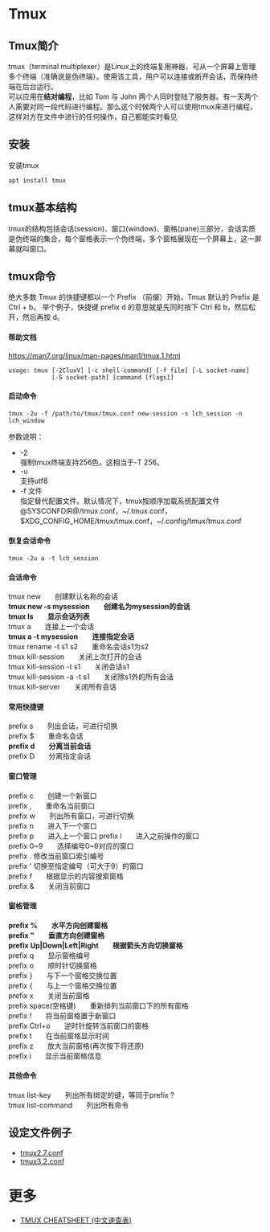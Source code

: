 # Tmux

## Tmux简介
tmux（terminal multiplexer）是Linux上的终端复用神器，可从一个屏幕上管理多个终端（准确说是伪终端）。使用该工具，用户可以连接或断开会话，而保持终端在后台运行。  
可以应用在**结对编程**，比如 Tom 与 John 两个人同时登陆了服务器。有一天两个人需要对同一段代码进行编程。那么这个时候两个人可以使用tmux来进行编程，这样对方在文件中进行的任何操作，自己都能实时看见

## 安装
安装tmux
```bash
apt install tmux
```

## tmux基本结构
tmux的结构包括会话(session)、窗口(window)、窗格(pane)三部分，会话实质是伪终端的集合，每个窗格表示一个伪终端，多个窗格展现在一个屏幕上，这一屏幕就叫窗口。

## tmux命令
绝大多数 Tmux 的快捷键都以一个 Prefix （前缀）开始，Tmux 默认的 Prefix 是 Ctrl + b。
举个例子，快捷键 prefix d 的意思就是先同时按下 Ctrl 和 b，然后松开，然后再按 d。

#### 帮助文档
https://man7.org/linux/man-pages/man1/tmux.1.html
```
usage: tmux [-2CluvV] [-c shell-command] [-f file] [-L socket-name]
            [-S socket-path] [command [flags]]
```

#### 启动命令
```
tmux -2u -f /path/to/tmux/tmux.conf new-session -s lch_session -n lch_window
```
参数说明：  
* -2  
强制tmux终端支持256色。这相当于-T 256。  
* -u  
支持utf8
* -f 文件  
指定替代配置文件。默认情况下，tmux按顺序加载系统配置文件@SYSCONFDIR@/tmux.conf，~/.tmux.conf，$XDG_CONFIG_HOME/tmux/tmux.conf，~/.config/tmux/tmux.conf

#### 恢复会话命令
```
tmux -2u a -t lch_session
```

#### 会话命令
tmux new　　创建默认名称的会话  
**tmux new -s mysession　　创建名为mysession的会话**  
**tmux ls　　显示会话列表**  
tmux a　　连接上一个会话  
**tmux a -t mysession　　连接指定会话**  
tmux rename -t s1 s2　　重命名会话s1为s2  
tmux kill-session　　关闭上次打开的会话  
tmux kill-session -t s1　　关闭会话s1  
tmux kill-session -a -t s1　　关闭除s1外的所有会话  
tmux kill-server　　关闭所有会话  

#### 常用快捷键
prefix s　　列出会话，可进行切换  
prefix \$　　重命名会话  
**prefix d　　分离当前会话**  
prefix D　　分离指定会话  

#### 窗口管理
prefix c　　创建一个新窗口  
prefix ,　　重命名当前窗口  
prefix w　　列出所有窗口，可进行切换  
prefix n　　进入下一个窗口  
prefix p　　进入上一个窗口
prefix l　　进入之前操作的窗口  
prefix 0\~9　　选择编号0~9对应的窗口  
prefix . 修改当前窗口索引编号  
prefix ' 切换至指定编号（可大于9）的窗口  
prefix f　　根据显示的内容搜索窗格  
prefix &　　关闭当前窗口  

#### 窗格管理
**prefix %　　水平方向创建窗格**  
**prefix "　　垂直方向创建窗格**  
**prefix Up|Down|Left|Right　　根据箭头方向切换窗格**  
prefix q　　显示窗格编号  
prefix o　　顺时针切换窗格  
prefix }　　与下一个窗格交换位置  
prefix {　　与上一个窗格交换位置  
prefix x　　关闭当前窗格  
prefix space(空格键)　　重新排列当前窗口下的所有窗格  
prefix !　　将当前窗格置于新窗口  
prefix Ctrl+o　　逆时针旋转当前窗口的窗格  
prefix t　　在当前窗格显示时间  
prefix z　　放大当前窗格(再次按下将还原)  
prefix i　　显示当前窗格信息  

#### 其他命令
tmux list-key　　列出所有绑定的键，等同于prefix ?  
tmux list-command　　列出所有命令  

## 设定文件例子
* [tmux2.7.conf](tmux2.7.conf)
* [tmux3.2.conf](tmux3.2.conf)

# 更多
* [TMUX CHEATSHEET (中文速查表)](https://github.com/skywind3000/awesome-cheatsheets/blob/master/tools/tmux.txt)

